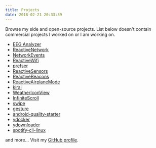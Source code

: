 ```yaml
---
title: Projects
date: 2018-02-21 20:33:39
---
```


Browse my side and open-source projects. List below doesn't contain commercial projects I worked on or I am working on. 

* [EEG Analyzer](https://play.google.com/store/apps/details?id=com.pwittchen.eeganalyzer)
* [ReactiveNetwork](https://github.com/pwittchen/ReactiveNetwork)
* [NetworkEvents](https://github.com/pwittchen/NetworkEvents)
* [ReactiveWifi](https://github.com/pwittchen/ReactiveWiFi)
* [prefser](https://github.com/pwittchen/prefser)
* [ReactiveSensors](https://github.com/pwittchen/ReactiveSensors)
* [ReactiveBeacons](https://github.com/pwittchen/ReactiveBeacons)
* [ReactiveAirplaneMode](https://github.com/pwittchen/ReactiveAirplaneMode)
* [kirai](https://github.com/pwittchen/kirai)
* [WeatherIconView](https://github.com/pwittchen/WeatherIconView)
* [InfiniteScroll](https://github.com/pwittchen/InfiniteScroll)
* [swipe](https://github.com/pwittchen/swipe)
* [gesture](https://github.com/pwittchen/gesture)
* [android-quality-starter](https://github.com/pwittchen/android-quality-starter)
* [ydocker](https://github.com/pwittchen/ydocker)
* [ydownloader](https://github.com/pwittchen/ydownloader)
* [spotify-cli-linux](https://github.com/pwittchen/spotify-cli-linux)

and more... Visit my [GitHub profile](https://github.com/pwittchen).
